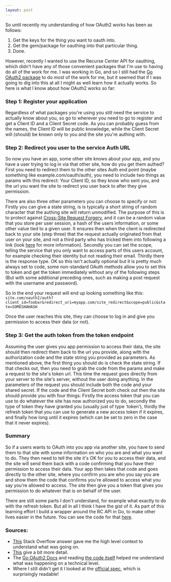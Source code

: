 ```yaml
---
layout: post
---
```


So until recently my understanding of how OAuth2 works has been as follows:

1. Get the keys for the thing you want to oauth into.
2. Get the gem/package for oauthing into that particular thing.
3. Done.

However, recently I wanted to use the Recurse Center API for oauthing, which didn't have any of those convenient packages that I'm use to having do all of the work for me. I was working in Go, and so I still had the [Go OAuth2 package](https://github.com/golang/oauth2) to do *most* of the work for me, but it seemed that if I was going to dig into this at all I might as well learn how it actually works. So here is what I know about how OAuth2 works so far:

### Step 1: Register your application
Regardless of what packages you're using you still need the service to actually know about you, so go to wherever you need to go to register and get a Client ID and a Client Secret code. As you can probably guess from the names, the Client ID will be public knowledge, while the Client Secret will (should) be known only to you and the site you're authing with.

### Step 2: Redirect you user to the service Auth URL
So now you have an app, some other site knows about your app, and you have a user trying to log in via that other site, how do you get them authed? First you need to redirect them to the other sites Auth end point (maybe something like example.com/oauth/auth), you need to include two things as params with this redirect: Your Client ID, so they know who sent you, and the url you want the site to redirect you user back to after they give permission.

There are also three other parameters you can choose to specify or not: Firstly you can give a state string, is is typically a short string of random character that the authing site will return unmodified. The purpose of this is to protect against [Cross-Site Request Forgery](https://tools.ietf.org/html/rfc6749#section-10.12), and it can be a random value that you store per user session, a hash of the users information, or some other value tied to a given user. It ensures then when the client is redirected back to your site (step three) that the request actually originated from that user on your site, and not a third party who has tricked them into following a link (look [here](http://security.stackexchange.com/a/57886) for more information). Secondly you can set the scope, telling the service that you only want to access parts of this users account, for example checking their identity but not reading their email. Thirdly there is the response type. OK so this isn't actually optional but it is pretty much always set to code, some non-standard OAuth methods allow you to set this to token and get the token immediately without any of the following steps (But with some additional preceding ones, such as making a post request with the username and password).

So in the end your request will end up looking something like this: `site.com/oauth2/auth?client_id=foobar&redirect_uri=myapp.com/site_redirect&scope=public&state=SOMESHAHASH`

Once the user reaches this site, they can choose to log in and give you permission to access their data (or not).


### Step 3: Get the auth token from the token endpoint
Assuming the user gives you app permission to access their data, the site should then redirect them back to the url you provide, along with the authorization code and the state string you provided as parameters. As mentioned above, the first thing you should do is check the state string. If that checks out, then you need to grab the code from the params and make a request to the site's token url. This time the request goes directly from your server to the site's server, without the user doing anything. In the parameters of the request you should include both the code and your shared secret. If the code and the Client Secret both check out then the site should provide you with four things: Firstly the access token that you can use to do whatever the site has now authorized you to do, secondly the type of token they have granted you (usually just of type 'token'), thirdly the refresh token that you can use to generate a new access token if it expires, and finally how long until it expires (which can be set to zero in the case that it never expires).

### Summary
So if a users wants to OAuth into you app via another site, you have to send them to that site with some information on who you are and what you want to do. They then need to tell the site it's OK for you to access their data, and the site will send them back with a code confirming that you have their permission to access their data. Your app then takes that code and goes directly to the other site, where you confirm you are who you say you are and show them the code that confirms you're allowed to access what you say you're allowed to access. The site then give you a token that gives you permission to do whatever that is on behalf of the user.

There are still some parts I don't understand, for example what exactly to do with the refresh token. But all in all I think I have the gist of it. As part of this learning effort I build a wrapper around the RC API in Go, to make other lives easier in the future. You can see the code for that [here](https://github.com/JKiely/RC-API).



### Sources:
* [This](http://stackoverflow.com/a/32534239/3878507) Stack Overflow answer gave me the high level context to understand what was going on.
* [This](https://gist.github.com/mziwisky/10079157) give a bit more detail.
* The [Go OAuth2 Docs](https://godoc.org/golang.org/x/oauth2) and reading [the code itself](https://github.com/golang/oauth2) helped me understand what was happening on a technical level.
* Where I still didn't get it I looked at the [official spec](https://tools.ietf.org/html/rfc6749), which is surprisingly readable!
